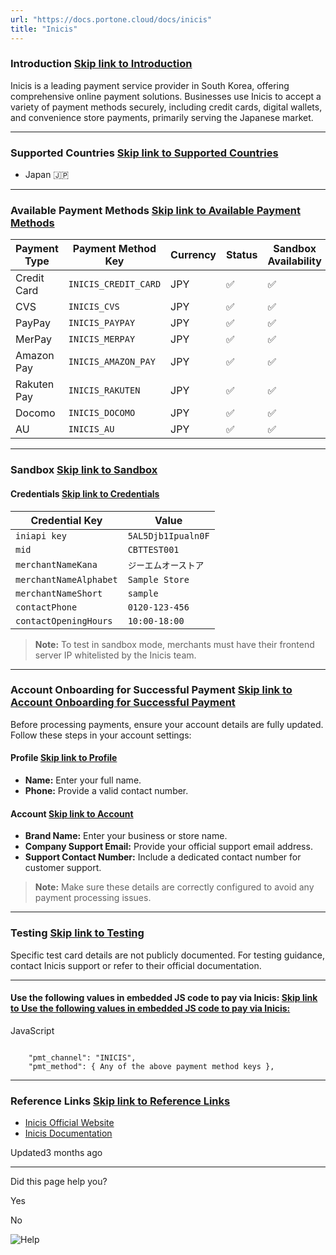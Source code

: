 ```yaml
---
url: "https://docs.portone.cloud/docs/inicis"
title: "Inicis"
---
```


### Introduction   [Skip link to Introduction](https://docs.portone.cloud/docs/inicis\#introduction)

Inicis is a leading payment service provider in South Korea, offering comprehensive online payment solutions. Businesses use Inicis to accept a variety of payment methods securely, including credit cards, digital wallets, and convenience store payments, primarily serving the Japanese market.

* * *

### Supported Countries   [Skip link to Supported Countries](https://docs.portone.cloud/docs/inicis\#supported-countries)

- Japan 🇯🇵

* * *

### Available Payment Methods   [Skip link to Available Payment Methods](https://docs.portone.cloud/docs/inicis\#available-payment-methods)

| Payment Type | Payment Method Key | Currency | Status | Sandbox Availability |
| --- | --- | --- | --- | --- |
| Credit Card | `INICIS_CREDIT_CARD` | JPY | ✅ | ✅ |
| CVS | `INICIS_CVS` | JPY | ✅ | ✅ |
| PayPay | `INICIS_PAYPAY` | JPY | ✅ | ✅ |
| MerPay | `INICIS_MERPAY` | JPY | ✅ | ✅ |
| Amazon Pay | `INICIS_AMAZON_PAY` | JPY | ✅ | ✅ |
| Rakuten Pay | `INICIS_RAKUTEN` | JPY | ✅ | ✅ |
| Docomo | `INICIS_DOCOMO` | JPY | ✅ | ✅ |
| AU | `INICIS_AU` | JPY | ✅ | ✅ |

* * *

### Sandbox   [Skip link to Sandbox](https://docs.portone.cloud/docs/inicis\#sandbox)

#### Credentials   [Skip link to Credentials](https://docs.portone.cloud/docs/inicis\#credentials)

| Credential Key | Value |
| --- | --- |
| `iniapi key` | `5AL5Djb1Ipualn0F` |
| `mid` | `CBTTEST001` |
| `merchantNameKana` | `ジーエムオーストア` |
| `merchantNameAlphabet` | `Sample Store` |
| `merchantNameShort` | `sample` |
| `contactPhone` | `0120-123-456` |
| `contactOpeningHours` | `10:00-18:00` |

> **Note:** To test in sandbox mode, merchants must have their frontend server IP whitelisted by the Inicis team.

* * *

### Account Onboarding for Successful Payment   [Skip link to Account Onboarding for Successful Payment](https://docs.portone.cloud/docs/inicis\#account-onboarding-for-successful-payment)

Before processing payments, ensure your account details are fully updated. Follow these steps in your account settings:

#### Profile   [Skip link to Profile](https://docs.portone.cloud/docs/inicis\#profile)

- **Name:** Enter your full name.
- **Phone:** Provide a valid contact number.

#### Account   [Skip link to Account](https://docs.portone.cloud/docs/inicis\#account)

- **Brand Name:** Enter your business or store name.
- **Company Support Email:** Provide your official support email address.
- **Support Contact Number:** Include a dedicated contact number for customer support.

> **Note:** Make sure these details are correctly configured to avoid any payment processing issues.

* * *

### Testing   [Skip link to Testing](https://docs.portone.cloud/docs/inicis\#testing)

Specific test card details are not publicly documented. For testing guidance, contact Inicis support or refer to their official documentation.

* * *

#### Use the following values in embedded JS code to pay via Inicis:   [Skip link to Use the following values in embedded JS code to pay via Inicis:](https://docs.portone.cloud/docs/inicis\#use-the-following-values-in-embedded-js-code-to-pay-via-inicis)

JavaScript

```rdmd-code lang-javascript theme-light

    "pmt_channel": "INICIS",
    "pmt_method": { Any of the above payment method keys },

```

* * *

### Reference Links   [Skip link to Reference Links](https://docs.portone.cloud/docs/inicis\#reference-links)

- [Inicis Official Website](https://inicis.com/)
- [Inicis Documentation](https://manual.inicis.com/jppay/cbtauth.html)

Updated3 months ago

* * *

Did this page help you?

Yes

No

![Help](https://cdn.jsdelivr.net/gh/iamport-intl/portone-devx-chatbot-widget@production/public/chat-intro1.svg)